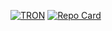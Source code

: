 [![TRON](https://elie.deletang.dev/tron2.jpg)](https://elie.deletang.dev/)
[![Repo Card](https://github-readme-stats.vercel.app/api/pin/?username=tetelie&repo=jeu_devinette&theme=dracula)](https://github.com/tetelie/jeu_devinette)
